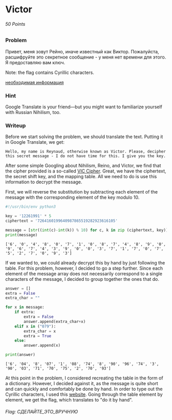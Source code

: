 # Victor
###### 50 Points


### Problem
Привет, меня зовут Рейно, иначе известный как Виктор. Пожалуйста, расшифруйте это секретное сообщение - у меня нет времени для этого. Я предоставляю вам ключ.

Note: the flag contains Cyrillic characters.

[необходимая информация](https://2018.pactf.com/static/ctfproblems/d18474ee-1fbe-44d5-b55e-7fb3d9de99fb/key.490c9f36a766.png)


### Hint
Google Translate is your friend—but you might want to familiarize yourself with Russian Nihilism, too.


### Writeup
Before we start solving the problem, we should translate the text. Putting it in Google Translate, we get:
```
Hello, my name is Reynaud, otherwise known as Victor. Please, decipher this secret message - I do not have time for this. I give you the key.
```
After some simple Googling about Nihilism, Reino, and Victor, we find that the cipher provided is a so-called [VIC Cipher](https://en.wikipedia.org/wiki/VIC_cipher). Great, we have the ciphertext, the secret shift key, and the mapping table. All we need to do is use this information to decrypt the message.

First, we will reverse the substitution by subtracting each element of the message with the corresponding element of the key modulo 10.


```python
#!/usr/bin/env python3

key = '12261991' * 5
ciphertext = '7264160199640987865519282923616105'

message = [str((int(c)-int(k)) % 10) for c, k in zip (ciphertext, key)]
print(message)
```

    ['6', '0', '4', '8', '0', '7', '1', '0', '8', '7', '4', '8', '9', '0', '9', '6', '7', '4', '3', '9', '0', '0', '3', '7', '1', '7', '0', '7', '5', '2', '7', '0', '9', '3']


If we wanted to, we could already decrypt this by hand by just following the table. For this problem, however, I decided to go a step further. Since each element of the message array does not necessarily correspond to a single characters of the message, I decided to group together the ones that do.


```python
answer = []
extra = False
extra_char = ""

for x in message:
    if extra:
        extra = False
        answer.append(extra_char+x)
    elif x in ("079"):
        extra_char = x
        extra = True
    else:
        answer.append(x)

print(answer)
```

    ['6', '04', '8', '07', '1', '08', '74', '8', '90', '96', '74', '3', '90', '03', '71', '70', '75', '2', '70', '93']


At this point in the problem, I considered recreating the table in the form of a dictionary. However, I decided against it, as the message is quite short and can quickly and comfortably be done by hand. In order to type out the Cyrillic characters, I used this [website](http://translit.net/). Going through the table element by element, we get the flag, which translates to "do it by hand".


###### Flag: СДЕЛАЙТЕ\_ЭТО\_ВРУЧНУЮ
